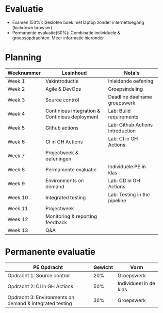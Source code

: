 
# Evaluatie
- Examen (50%): Gesloten boek met laptop zonder internettoegang (lockdown browser)
- Permanente evaluatie(50%): Combinatie individuele & groepsopdrachten. Meer informatie hieronder

# Planning
| Weeknummer | Lesinhoud | Nota's |
|------------|----------|--------|
| Week 1     | Vakintroductie | Inleidende oefening |
| Week 2     | Agile & DevOps | Groepsindeling |
| Week 3     | Source control | Deadline deelname groepswerk |
| Week 4     | Continious integration & Continious deployment |  Lab: Build requirements |
| Week 5     | Github actions | Lab: Github Actions Introduction |
| Week 6     | CI in GH Actions | Lab: CI in GH Actions |
| Week 7     | Projectweek & oefeningen |  |
| Week 8     | Permamente evaluatie | Individuele PE in klas |
| Week 9     | Environments on demand | Lab: CD in GH Actions  |
| Week 10    | Integrated testing | Lab: Testing in the pipeline  |
| Week 11    | Projectweek | |
| Week 12    | Monitoring & reporting feedback | |
| Week 13    | Q&A  | |


# Permanente evaluatie 

| PE Opdracht  | Gewicht | Vorm         |
|-------------|--------|-------------|
| Opdracht 1: Source control  | 20%    | Groepswerk  |
| Opdracht 2: CI in GH Actions  | 50%    | Individueel in de klas   |
| Opdracht 3: Environments on demand & integrated testing  | 30%    | Groepswerk  |

